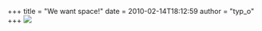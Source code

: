 +++
title = "We want space!"
date = 2010-02-14T18:12:59
author = "typ_o"
+++
![](https://flipdot.org/blog/uploads/tasten.jpg)
